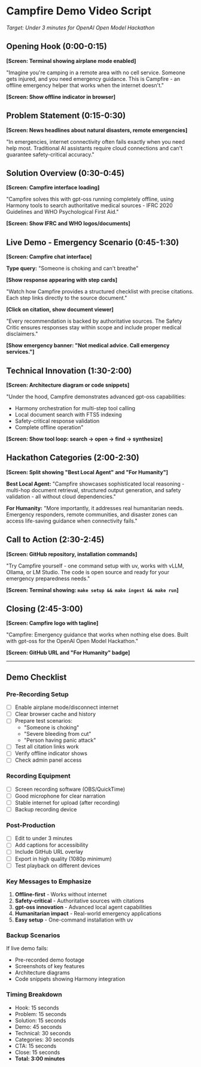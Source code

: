 # Campfire Demo Video Script
*Target: Under 3 minutes for OpenAI Open Model Hackathon*

## Opening Hook (0:00-0:15)
**[Screen: Terminal showing airplane mode enabled]**

"Imagine you're camping in a remote area with no cell service. Someone gets injured, and you need emergency guidance. This is Campfire - an offline emergency helper that works when the internet doesn't."

**[Screen: Show offline indicator in browser]**

## Problem Statement (0:15-0:30)
**[Screen: News headlines about natural disasters, remote emergencies]**

"In emergencies, internet connectivity often fails exactly when you need help most. Traditional AI assistants require cloud connections and can't guarantee safety-critical accuracy."

## Solution Overview (0:30-0:45)
**[Screen: Campfire interface loading]**

"Campfire solves this with gpt-oss running completely offline, using Harmony tools to search authoritative medical sources - IFRC 2020 Guidelines and WHO Psychological First Aid."

**[Screen: Show IFRC and WHO logos/documents]**

## Live Demo - Emergency Scenario (0:45-1:30)
**[Screen: Campfire chat interface]**

**Type query:** "Someone is choking and can't breathe"

**[Show response appearing with step cards]**

"Watch how Campfire provides a structured checklist with precise citations. Each step links directly to the source document."

**[Click on citation, show document viewer]**

"Every recommendation is backed by authoritative sources. The Safety Critic ensures responses stay within scope and include proper medical disclaimers."

**[Show emergency banner: "Not medical advice. Call emergency services."]**

## Technical Innovation (1:30-2:00)
**[Screen: Architecture diagram or code snippets]**

"Under the hood, Campfire demonstrates advanced gpt-oss capabilities:
- Harmony orchestration for multi-step tool calling
- Local document search with FTS5 indexing  
- Safety-critical response validation
- Complete offline operation"

**[Screen: Show tool loop: search → open → find → synthesize]**

## Hackathon Categories (2:00-2:30)
**[Screen: Split showing "Best Local Agent" and "For Humanity"]**

**Best Local Agent:**
"Campfire showcases sophisticated local reasoning - multi-hop document retrieval, structured output generation, and safety validation - all without cloud dependencies."

**For Humanity:**
"More importantly, it addresses real humanitarian needs. Emergency responders, remote communities, and disaster zones can access life-saving guidance when connectivity fails."

## Call to Action (2:30-2:45)
**[Screen: GitHub repository, installation commands]**

"Try Campfire yourself - one command setup with uv, works with vLLM, Ollama, or LM Studio. The code is open source and ready for your emergency preparedness needs."

**[Screen: Terminal showing: `make setup && make ingest && make run`]**

## Closing (2:45-3:00)
**[Screen: Campfire logo with tagline]**

"Campfire: Emergency guidance that works when nothing else does. Built with gpt-oss for the OpenAI Open Model Hackathon."

**[Screen: GitHub URL and "For Humanity" badge]**

---

## Demo Checklist

### Pre-Recording Setup
- [ ] Enable airplane mode/disconnect internet
- [ ] Clear browser cache and history
- [ ] Prepare test scenarios:
  - "Someone is choking"
  - "Severe bleeding from cut"
  - "Person having panic attack"
- [ ] Test all citation links work
- [ ] Verify offline indicator shows
- [ ] Check admin panel access

### Recording Equipment
- [ ] Screen recording software (OBS/QuickTime)
- [ ] Good microphone for clear narration
- [ ] Stable internet for upload (after recording)
- [ ] Backup recording device

### Post-Production
- [ ] Edit to under 3 minutes
- [ ] Add captions for accessibility
- [ ] Include GitHub URL overlay
- [ ] Export in high quality (1080p minimum)
- [ ] Test playback on different devices

### Key Messages to Emphasize
1. **Offline-first** - Works without internet
2. **Safety-critical** - Authoritative sources with citations
3. **gpt-oss innovation** - Advanced local agent capabilities
4. **Humanitarian impact** - Real-world emergency applications
5. **Easy setup** - One-command installation with uv

### Backup Scenarios
If live demo fails:
- Pre-recorded demo footage
- Screenshots of key features
- Architecture diagrams
- Code snippets showing Harmony integration

### Timing Breakdown
- Hook: 15 seconds
- Problem: 15 seconds  
- Solution: 15 seconds
- Demo: 45 seconds
- Technical: 30 seconds
- Categories: 30 seconds
- CTA: 15 seconds
- Close: 15 seconds
- **Total: 3:00 minutes**